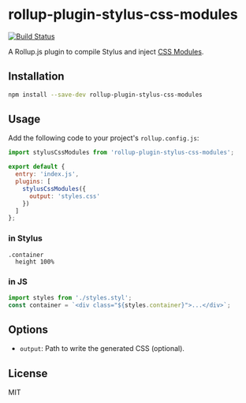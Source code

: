 # rollup-plugin-stylus-css-modules

[![Build Status](https://travis-ci.org/mtojo/rollup-plugin-stylus-css-modules.svg?branch=master)](https://travis-ci.org/mtojo/rollup-plugin-stylus-css-modules)

A Rollup.js plugin to compile Stylus and inject [CSS Modules](https://github.com/css-modules/css-modules).

## Installation

```bash
npm install --save-dev rollup-plugin-stylus-css-modules
```

## Usage

Add the following code to your project's `rollup.config.js`:

```js
import stylusCssModules from 'rollup-plugin-stylus-css-modules';

export default {
  entry: 'index.js',
  plugins: [
    stylusCssModules({
      output: 'styles.css'
    })
  ]
};
```

### in Stylus

```stylus
.container
  height 100%
```

### in JS

```js
import styles from './styles.styl';
const container = `<div class="${styles.container}">...</div>`;
```

## Options

* `output`: Path to write the generated CSS (optional).

## License

MIT
